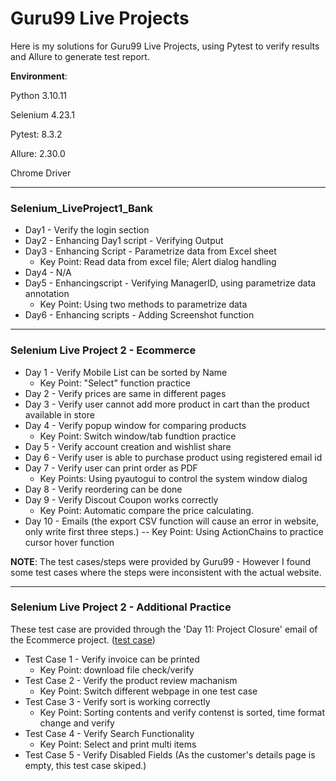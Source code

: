 # Guru99 Live Projects
Here is my solutions for Guru99 Live Projects, using Pytest to verify results and Allure to generate test report.

**Environment**:

Python 3.10.11

Selenium 4.23.1

Pytest: 8.3.2

Allure: 2.30.0

Chrome Driver

----

###  Selenium_LiveProject1_Bank

- Day1 - Verify the login section
- Day2 - Enhancing Day1 script - Verifying Output
- Day3 - Enhancing Script - Parametrize data from Excel sheet
    - Key Point: Read data from excel file; Alert dialog handling
- Day4 - N/A
- Day5 - Enhancingscript - Verifying ManagerID, using parametrize data annotation
    - Key Point: Using two methods to parametrize data
- Day6 - Enhancing scripts - Adding Screenshot function

----

### Selenium Live Project 2 - Ecommerce
- Day 1 - Verify Mobile List can be sorted by Name
    - Key Point: "Select" function practice
- Day 2 - Verify prices are same in different pages
- Day 3 - Verify user cannot add more product in cart than the product available in store
- Day 4 - Verify popup window for comparing products
    - Key Point: Switch window/tab fundtion practice
- Day 5 - Verify account creation and wishlist share
- Day 6 - Verify user is able to purchase product using registered email id
- Day 7 - Verify user can print order as PDF 
    - Key Points: Using pyautogui to control the system window dialog
- Day 8 - Verify reordering can be done
- Day 9 - Verify Discout Coupon works correctly
    - Key Point: Automatic compare the price calculating.
- Day 10 - Emails (the export CSV function will cause an error in website, only write first three steps.)
    -- Key Point: Using ActionChains to practice cursor hover function

**NOTE**: The test cases/steps were provided by Guru99 - However I found some test cases where the steps were inconsistent with the actual website.

----

### Selenium Live Project 2 - Additional Practice
These test case are provided through the 'Day 11: Project Closure' email of the Ecommerce project. ([test case](https://clicks.aweber.com/y/ct/?l=K7I4nn&m=lPM79guQLUQLjy9&b=bQTsfzG3NlQJenF9yI2qIA))

- Test Case 1 - Verify invoice can be printed
    - Key Point: download file check/verify
- Test Case 2 - Verify the product review machanism
    - Key Point: Switch different webpage in one test case
- Test Case 3 - Verify sort is working correctly
    - Key Point: Sorting contents and verify contenst is sorted, time format change and verify
- Test Case 4 - Verify Search Functionality
    - Key Point: Select and print multi items
- Test Case 5 - Verify Disabled Fields (As the customer's details page is empty, this test case skiped.)